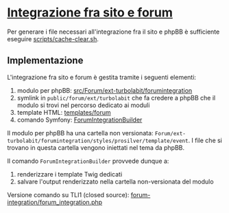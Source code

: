# [Integrazione fra sito e forum](https://github.com/TurboLabIt/TurboLab.it/blob/main/docs/forum-integration.md)

Per generare i file necessari all'integrazione fra il sito e phpBB è sufficiente eseguire [scripts/cache-clear.sh](https://github.com/TurboLabIt/TurboLab.it/blob/main/scripts/cache-clear.sh).


## Implementazione

L'integrazione fra sito e forum è gestita tramite i seguenti elementi:

1. modulo per phpBB: [src/Forum/ext-turbolabit/forumintegration](https://github.com/TurboLabIt/TurboLab.it/tree/main/src/Forum/ext-turbolabit/forumintegration)
2. symlink in `public/forum/ext/turbolabit` che fa credere a phpBB che il modulo si trovi nel percorso dedicato ai moduli
2. template HTML: [templates/forum](https://github.com/TurboLabIt/TurboLab.it/tree/main/templates/forum)
3. comando Symfony: [ForumIntegrationBuilder](https://github.com/TurboLabIt/TurboLab.it/blob/main/src/Command/ForumIntegrationBuilderCommand.php)

Il modulo per phpBB ha una cartella non versionata: `Forum/ext-turbolabit/forumintegration/styles/prosilver/template/event`.
I file che si trovano in questa cartella vengono iniettati nel tema da phpBB.

Il comando `ForumIntegrationBuilder` provvede dunque a:

1. renderizzare i template Twig dedicati
2. salvare l'output renderizzato nella cartella non-versionata del modulo

Versione comando su TLI1 (closed source): [forum-integration/forum_integration.php](https://github.com/TurboLabIt/tli1-sasha-grey/blob/master/website/www/public/forum-integration/forum_integration.php)
